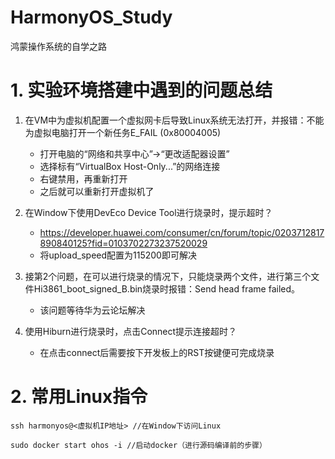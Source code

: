 # HarmonyOS_Study
鸿蒙操作系统的自学之路

# 1. 实验环境搭建中遇到的问题总结
1. 在VM中为虚拟机配置一个虚拟网卡后导致Linux系统无法打开，并报错：不能为虚拟电脑打开一个新任务E_FAIL (0x80004005)
    - 打开电脑的“网络和共享中心”->“更改适配器设置”
    - 选择标有“VirtualBox Host-Only...”的网络连接
    - 右键禁用，再重新打开
    - 之后就可以重新打开虚拟机了

2. 在Window下使用DevEco Device Tool进行烧录时，提示超时？
    - https://developer.huawei.com/consumer/cn/forum/topic/0203712817890840125?fid=0103702273237520029
    - 将upload_speed配置为115200即可解决

3. 接第2个问题，在可以进行烧录的情况下，只能烧录两个文件，进行第三个文件Hi3861_boot_signed_B.bin烧录时报错：Send head frame failed。
    - 该问题等待华为云论坛解决

4. 使用Hiburn进行烧录时，点击Connect提示连接超时？
    - 在点击connect后需要按下开发板上的RST按键便可完成烧录

# 2. 常用Linux指令

```
ssh harmonyos@<虚拟机IP地址> //在Window下访问Linux

sudo docker start ohos -i //启动docker（进行源码编译前的步骤）
```
